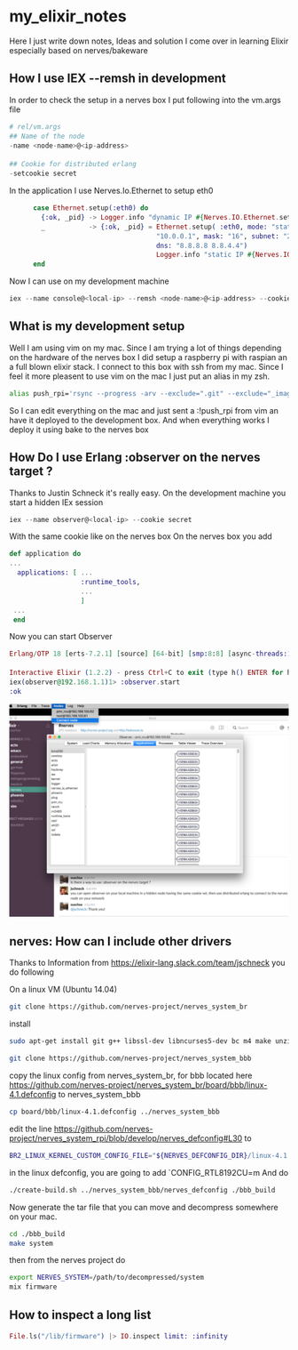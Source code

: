 # my_elixir_notes
Here I just write down notes, Ideas and solution I come over in learning Elixir especially based on nerves/bakeware

## How I use IEX --remsh in development
In order to check the setup in a nerves box I put following into the vm.args file
```elixir
# rel/vm.args
## Name of the node
-name <node-name>@<ip-address>

## Cookie for distributed erlang
-setcookie secret
```
In the application I use Nerves.Io.Ethernet to setup eth0
```elixir
      case Ethernet.setup(:eth0) do
        {:ok, _pid} -> Logger.info "dynamic IP #{Nerves.IO.Ethernet.settings(:eth0)[:ip]}"
        _           -> {:ok, _pid} = Ethernet.setup( :eth0, mode: "static", ip: "10.0.0.5", router:
                                     "10.0.0.1", mask: "16", subnet: "255.255.0.0", mode: "static",
                                     dns: "8.8.8.8 8.8.4.4")
                                     Logger.info "static IP #{Nerves.IO.Ethernet.settings(:eth0)[:ip]}"
      end
```
Now I can use on my development machine
```elixir
iex --name console@<local-ip> --remsh <node-name>@<ip-address> --cookie secret 
```

## What is my development setup
Well I am using vim on my mac. Since I am trying a lot of things depending on the hardware of the nerves box I did setup a raspberry pi with raspian an a full blown elixir stack. I connect to this box with ssh from my mac. Since I feel it more pleasent to use vim on the mac I just put an alias in my zsh.
```sh
alias push_rpi='rsync --progress -arv --exclude=".git" --exclude="_images" --exclude="_build" --exclude="deps" ~/nerves/project1/ root@raspi:~/project1'
```
So I can edit everything on the mac and just sent a :!push_rpi from vim an have it deployed to the development box.
And when everything works I deploy it using bake to the nerves box 

## How Do I use Erlang :observer on the nerves target ?
Thanks to Justin Schneck it's really easy. On the development machine you start a hidden IEx session
```elixir
iex --name observer@<local-ip> --cookie secret
```
With the same cookie like on the nerves box
On the nerves box you add
```elixir
def application do
...
  applications: [ ...
                  :runtime_tools,
                  ...
                  ]
 ...
 end
 ```
 Now you can start Observer
 ```elixir
 Erlang/OTP 18 [erts-7.2.1] [source] [64-bit] [smp:8:8] [async-threads:10] [hipe] [kernel-poll:false] [dtrace]

Interactive Elixir (1.2.2) - press Ctrl+C to exit (type h() ENTER for help)
iex(observer@192.168.1.1)1> :observer.start
:ok
```
![screenshot](screenshots/nerves_observer.png "Description goes here")

## nerves: How can I include other drivers

Thanks to Information from https://elixir-lang.slack.com/team/jschneck you do following

On a linux VM (Ubuntu 14.04) 
```sh
git clone https://github.com/nerves-project/nerves_system_br
```
install
```sh
sudo apt-get install git g++ libssl-dev libncurses5-dev bc m4 make unzip cmake
```
```sh 
git clone https://github.com/nerves-project/nerves_system_bbb
```

copy the linux config from nerves_system_br, for bbb located here https://github.com/nerves-project/nerves_system_br/board/bbb/linux-4.1.defconfig to nerves_system_bbb
```sh
cp board/bbb/linux-4.1.defconfig ../nerves_system_bbb
```
edit the line  https://github.com/nerves-project/nerves_system_rpi/blob/develop/nerves_defconfig#L30 to
```sh
BR2_LINUX_KERNEL_CUSTOM_CONFIG_FILE="${NERVES_DEFCONFIG_DIR}/linux-4.1.defconfig" 
```
in the linux defconfig, you are going to add `CONFIG_RTL8192CU=m
And do
```sh
./create-build.sh ../nerves_system_bbb/nerves_defconfig ./bbb_build 
```

Now generate the tar file that you can move and decompress somewhere on your mac.
```sh
cd ./bbb_build
make system
```
then from the nerves project do
```sh
export NERVES_SYSTEM=/path/to/decompressed/system
mix firmware
```

## How to inspect a long list

```elixir
File.ls("/lib/firmware") |> IO.inspect limit: :infinity
```

